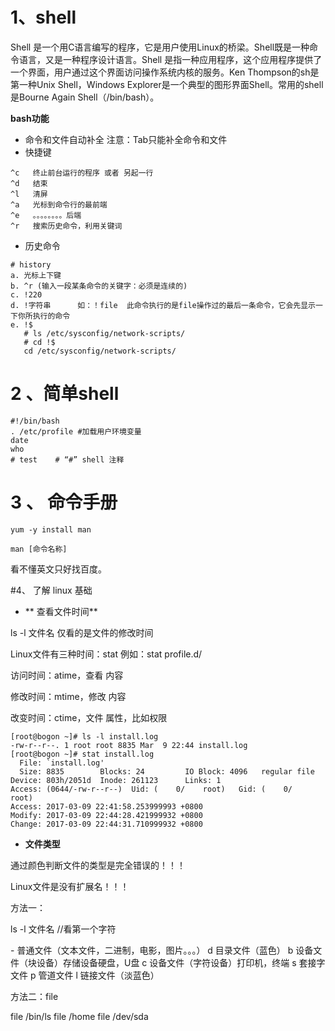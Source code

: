 # 1、shell
Shell 是一个用C语言编写的程序，它是用户使用Linux的桥梁。Shell既是一种命令语言，又是一种程序设计语言。Shell 是指一种应用程序，这个应用程序提供了一个界面，用户通过这个界面访问操作系统内核的服务。Ken Thompson的sh是第一种Unix Shell，Windows Explorer是一个典型的图形界面Shell。常用的shell是Bourne Again Shell（/bin/bash）。

**bash功能**
 *  命令和文件自动补全<tab>  注意：Tab只能补全命令和文件
 *  快捷键



```
^c   终止前台运行的程序 或者 另起一行
^d   结束
^l   清屏 
^a   光标到命令行的最前端
^e   。。。。。。。。后端
^r   搜索历史命令，利用关键词

```
* 历史命令



```
# history
a. 光标上下键
b. ^r (输入一段某条命令的关键字：必须是连续的)
c. !220
d. !字符串      如：！file  此命令执行的是file操作过的最后一条命令，它会先显示一下你所执行的命令
e. !$ 
   # ls /etc/sysconfig/network-scripts/
   # cd !$
   cd /etc/sysconfig/network-scripts/
```




# 2 、简单shell


```
#!/bin/bash
. /etc/profile #加载用户环境变量
date
who
# test    # “#” shell 注释
```

# 3 、 命令手册

```
yum -y install man

man [命令名称]
```

看不懂英文只好找百度。

#4、 了解 linux 基础

 * ** 查看文件时间**



ls -l 文件名 	仅看的是文件的修改时间

Linux文件有三种时间：stat 例如：stat profile.d/

访问时间：atime，查看 内容

修改时间：mtime，修改 内容

改变时间：ctime，文件 属性，比如权限

```
[root@bogon ~]# ls -l install.log
-rw-r--r--. 1 root root 8835 Mar  9 22:44 install.log
[root@bogon ~]# stat install.log
  File: `install.log'
  Size: 8835      	Blocks: 24         IO Block: 4096   regular file
Device: 803h/2051d	Inode: 261123      Links: 1
Access: (0644/-rw-r--r--)  Uid: (    0/    root)   Gid: (    0/    root)
Access: 2017-03-09 22:41:58.253999993 +0800
Modify: 2017-03-09 22:44:28.421999932 +0800
Change: 2017-03-09 22:44:31.710999932 +0800

```

* **文件类型**

通过颜色判断文件的类型是完全错误的！！！

Linux文件是没有扩展名！！！

方法一：

ls -l  文件名    //看第一个字符

\-	普通文件（文本文件，二进制，电影，图片。。。）
d	目录文件（蓝色）
b	设备文件（块设备）存储设备硬盘，U盘
c	设备文件（字符设备）打印机，终端
s	套接字文件
p	管道文件
l	链接文件（淡蓝色）

方法二：file

file /bin/ls
file /home
file /dev/sda


